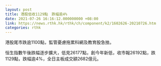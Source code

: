 ```yaml
---
layout: post
title: 港股低收1129點　跌幅逾4%
date: 2021-07-26 16:16:12.000000000 +08:00
link: https://news.rthk.hk/rthk/ch/component/k2/1602626-20210726.htm
categories: rthk
---
```


港股尾市跌逾1100點，監管憂慮拖累科網及教育股急挫。

恒生指數午後跌幅逐步擴大，低見26177點，創今年新低，收市報26192點，跌1129點，跌幅逾4%，全日主板成交額2682億元。
